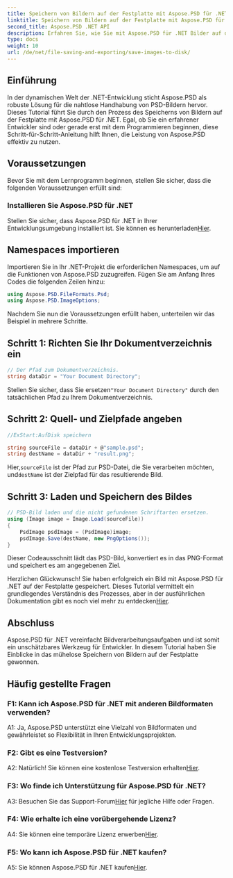 ```yaml
---
title: Speichern von Bildern auf der Festplatte mit Aspose.PSD für .NET
linktitle: Speichern von Bildern auf der Festplatte mit Aspose.PSD für .NET
second_title: Aspose.PSD .NET API
description: Erfahren Sie, wie Sie mit Aspose.PSD für .NET Bilder auf der Festplatte speichern. Folgen Sie dieser Schritt-für-Schritt-Anleitung für eine effiziente Bildverarbeitung.
type: docs
weight: 10
url: /de/net/file-saving-and-exporting/save-images-to-disk/
---
```

## Einführung

In der dynamischen Welt der .NET-Entwicklung sticht Aspose.PSD als robuste Lösung für die nahtlose Handhabung von PSD-Bildern hervor. Dieses Tutorial führt Sie durch den Prozess des Speicherns von Bildern auf der Festplatte mit Aspose.PSD für .NET. Egal, ob Sie ein erfahrener Entwickler sind oder gerade erst mit dem Programmieren beginnen, diese Schritt-für-Schritt-Anleitung hilft Ihnen, die Leistung von Aspose.PSD effektiv zu nutzen.

## Voraussetzungen

Bevor Sie mit dem Lernprogramm beginnen, stellen Sie sicher, dass die folgenden Voraussetzungen erfüllt sind:

### Installieren Sie Aspose.PSD für .NET

 Stellen Sie sicher, dass Aspose.PSD für .NET in Ihrer Entwicklungsumgebung installiert ist. Sie können es herunterladen[Hier](https://releases.aspose.com/psd/net/).

## Namespaces importieren

Importieren Sie in Ihr .NET-Projekt die erforderlichen Namespaces, um auf die Funktionen von Aspose.PSD zuzugreifen. Fügen Sie am Anfang Ihres Codes die folgenden Zeilen hinzu:

```csharp
using Aspose.PSD.FileFormats.Psd;
using Aspose.PSD.ImageOptions;
```

Nachdem Sie nun die Voraussetzungen erfüllt haben, unterteilen wir das Beispiel in mehrere Schritte.

## Schritt 1: Richten Sie Ihr Dokumentverzeichnis ein

```csharp
// Der Pfad zum Dokumentverzeichnis.
string dataDir = "Your Document Directory";
```

 Stellen Sie sicher, dass Sie ersetzen`"Your Document Directory"` durch den tatsächlichen Pfad zu Ihrem Dokumentverzeichnis.

## Schritt 2: Quell- und Zielpfade angeben

```csharp
//ExStart:AufDisk speichern

string sourceFile = dataDir + @"sample.psd";
string destName = dataDir + "result.png";
```

 Hier,`sourceFile` ist der Pfad zur PSD-Datei, die Sie verarbeiten möchten, und`destName` ist der Zielpfad für das resultierende Bild.

## Schritt 3: Laden und Speichern des Bildes

```csharp
// PSD-Bild laden und die nicht gefundenen Schriftarten ersetzen.
using (Image image = Image.Load(sourceFile))
{
    PsdImage psdImage = (PsdImage)image;
    psdImage.Save(destName, new PngOptions());
}
```

Dieser Codeausschnitt lädt das PSD-Bild, konvertiert es in das PNG-Format und speichert es am angegebenen Ziel.

 Herzlichen Glückwunsch! Sie haben erfolgreich ein Bild mit Aspose.PSD für .NET auf der Festplatte gespeichert. Dieses Tutorial vermittelt ein grundlegendes Verständnis des Prozesses, aber in der ausführlichen Dokumentation gibt es noch viel mehr zu entdecken[Hier](https://reference.aspose.com/psd/net/).

## Abschluss

Aspose.PSD für .NET vereinfacht Bildverarbeitungsaufgaben und ist somit ein unschätzbares Werkzeug für Entwickler. In diesem Tutorial haben Sie Einblicke in das mühelose Speichern von Bildern auf der Festplatte gewonnen.

## Häufig gestellte Fragen

### F1: Kann ich Aspose.PSD für .NET mit anderen Bildformaten verwenden?

A1: Ja, Aspose.PSD unterstützt eine Vielzahl von Bildformaten und gewährleistet so Flexibilität in Ihren Entwicklungsprojekten.

### F2: Gibt es eine Testversion?

 A2: Natürlich! Sie können eine kostenlose Testversion erhalten[Hier](https://releases.aspose.com/).

### F3: Wo finde ich Unterstützung für Aspose.PSD für .NET?

 A3: Besuchen Sie das Support-Forum[Hier](https://forum.aspose.com/c/psd/34) für jegliche Hilfe oder Fragen.

### F4: Wie erhalte ich eine vorübergehende Lizenz?

 A4: Sie können eine temporäre Lizenz erwerben[Hier](https://purchase.aspose.com/temporary-license/).

### F5: Wo kann ich Aspose.PSD für .NET kaufen?

 A5: Sie können Aspose.PSD für .NET kaufen[Hier](https://purchase.aspose.com/buy).